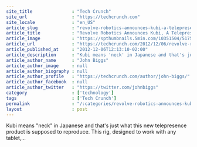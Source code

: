 ```yaml
---
site_title               : "Tech Crunch"
site_url                 : "https://techcrunch.com"
site_locale              : "en_US"
article_slug             : "revolve-robotics-announces-kubi-a-telepresence-rig-that-works-like-your-neck"
article_title            : "Revolve Robotics Announces Kubi, A Telepresence Rig That Works Like Your Neck"
article_image            : "https://spthumbnails.5min.com/10351504/517575173_c.jpg?w=764&h=400"
article_url              : "https://techcrunch.com/2012/12/06/revolve-robotics-announces-kubi-a-telepresence-rig-that-works-like-your-neck/"
article_published_at     : "2012-12-06T12:13:10-02:00"
article_description      : "Kubi means 'neck' in Japanese and that's just what this new telepresence product is supposed to reproduce. This rig, designed to work with any tablet,..."
article_author_name      : "John Biggs"
article_author_image     : null
article_author_biography : null
article_author_profile   : "https://techcrunch.com/author/john-biggs/"
article_author_facebook  : null
article_author_twitter   : "https://twitter.com/johnbiggs"
category                 : ['technology']
tags                     : ['Tech Crunch']
permalink                : "/:categories/revolve-robotics-announces-kubi-a-telepresence-rig-that-works-like-your-neck/"
layout                   : post
---
```


Kubi means "neck" in Japanese and that's just what this new telepresence product is supposed to reproduce. This rig, designed to work with any tablet,...
